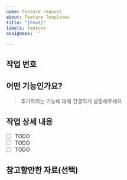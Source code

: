 ```yaml
---
name: Feature request
about: Feature Templates
title: "[Feat]"
labels: feature
assignees: ''

---
```


## 작업 번호
>

## 어떤 기능인가요?

> 추가하려는 기능에 대해 간결하게 설명해주세요

## 작업 상세 내용

- [ ] TODO
- [ ] TODO
- [ ] TODO

## 참고할만한 자료(선택)
